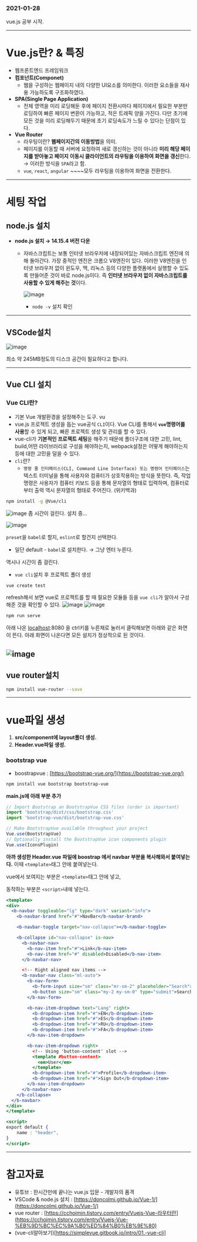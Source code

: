 ### 2021-01-28  

vue.js 공부 시작.

---

# Vue.js란? & 특징

- 웹프론트엔드 프레임워크
- **컴포넌트(Componet)**
    - 웹을 구성하는 웹페이지 내의 다양한 UI요소를 의미한다. 이러한 요소들을 재사용 가능하도록 구조화하였다.
- **SPA(Single Page Application)**
    - 전체 영역을 미리 로딩해둔 후에 페이지 전환시마다 페이지에서 필요한 부분만 로딩하여 빠른 페이지 변환이 가능하고, 적은 트래픽 양을 가진다.  다만 초기에 모든 것을 미리 로딩해두기 때문에 초기 로딩속도가 느릴 수 있다는 단점이 있다.
- **Vue Router**
    - 라우팅이란? **웹페이지간의 이동방법**을 의미.
    - 페이지를 이동할 때 서버에 요청하여 새로 갱신하는 것이 아니라 **미리 해당 페이지를 받아놓고 페이지 이동시 클라이언트의 라우팅을 이용하여 화면을 갱신**한다. → 이러한 방식을 `SPA`라고 함.
    - `vue`, `react`, `angular` ~~~~모두 라우팅을 이용하여 화면을 전환한다.

---

# 세팅 작업

## node.js 설치

- **node.js 설치 → 14.15.4 버전 다운**
    - 자바스크립트는 보통 인터넷 브라우저에 내장되어있는 자바스크립트 엔진에 의해 돌아간다. 가장 중적인 엔진은 크롬으 V8엔진이 있다. 이러한 V8엔진을 인터넷 브라우저 없이 윈도우, 맥, 리눅스 등의 다양한 플랫폼에서 실행할 수 있도록 만들어준 것이 바로 node.js이다. 즉 **인터넷 브라우저 없이 자바스크립트를 사용할 수 있게 해주는 것**이다.

        ![image](https://user-images.githubusercontent.com/64109506/106159381-1181ba00-61c8-11eb-9ea7-a28e2b3e1ab9.png)

        - `node -v` 설치 확인

     
     
 ------------------------------
  
  ## VSCode설치
![image](https://user-images.githubusercontent.com/64109506/106159393-16466e00-61c8-11eb-8a76-73dfac409c55.png)

 최소 약 245MB정도의 디스크 공간이 필요하다고 합니다.
  
    
------------------------
    
## **Vue CLI** 설치

### Vue CLI란?
- 기본 Vue 개발환경을 설정해주는 도구. vu
- vue.js 프로젝트 생성을 돕는 vue공식 `CLI`이다. Vue CLI를 통해서 **`vue`명령어를 사용**할 수 있게 되고, 빠른 프로젝트 생성 및 관리를 할 수 있다.
- vue-cli가 **기본적인 프로젝트 세팅**을 해주기 때문에 폴더구조에 대한 고민, lint, build,어떤 라이브러리로 구성을 해야하는지, webpack설정은 어떻게 해야하는지 등에 대한 고민을
덜을 수 있다.
- `cli`란?
  - `명령 줄 인터페이스(CLI, Command Line Interface) 또는 명령어 인터페이스`는 텍스트 터미널을 통해 사용자와 컴퓨터가 상호작용하는 방식을 뜻한다.
    즉, 작업명령은 사용자가 컴퓨터 키보드 등을 통해 문자열의 형태로 입력하며, 컴퓨터로부터 출력 역시 문자열의 형태로 주어진다. (위키백과)
  
```bash
npm install -g @Vue/cli
```
![image](https://user-images.githubusercontent.com/64109506/106159404-18103180-61c8-11eb-8695-e830a419819b.png)
좀 시간이 걸린다.
설치 중...


![image](https://user-images.githubusercontent.com/64109506/106159411-1a728b80-61c8-11eb-8047-b828ace78b01.png)

`preset`을 `babel`로 할지, `eslint`로 할건지 선택한다.

- 일단 default - `babel`로 설치한다. → 그냥 엔터 누른다.

역시나 시간이 좀 걸린다.

- `vue cli`설치 후 프로젝트 폴더 생성

```bash
vue create test 
```

refresh해서 보면 vue로 프로젝트를 할 때 필요한 모듈들 등을 `vue cli`가 알아서 구성해준 것을 확인할 수 있다.
![image](https://user-images.githubusercontent.com/64109506/106159421-1c3c4f00-61c8-11eb-9294-4a865e6e495a.png)
![image](https://user-images.githubusercontent.com/64109506/106159426-1f373f80-61c8-11eb-90ca-ff3dfb2cb2ad.png)
```bash
npm run serve
```


아래 나온 [localhost](http://localhost):8080 을 ctrl키를 누른채로 눌러서 클릭해보면 아래와 같은 화면이 뜬다. 
아래 화면이 나온다면 모든 설치가 정상적으로 된 것이다.

![image](https://user-images.githubusercontent.com/64109506/106159438-21999980-61c8-11eb-9905-be567505abf4.png)
---

## vue router설치

```bash
npm install vue-router --save
```

---

# vue파일 생성

1. **src/component에 layout폴더 생성.**
2. **Header.vue파일 생성.**

### bootstrap vue

- boostrapvue : [https://bootstrap-vue.org/](https://bootstrap-vue.org/)


```bash
npm install vue bootstrap bootstrap-vue
```

**main.js에 아래 부분 추가**

```jsx
// Import Bootstrap an BootstrapVue CSS files (order is important)
import 'bootstrap/dist/css/bootstrap.css'
import 'bootstrap-vue/dist/bootstrap-vue.css'

// Make BootstrapVue available throughout your project
Vue.use(BootstrapVue)
// Optionally install the BootstrapVue icon components plugin
Vue.use(IconsPlugin)
```

**아까 생성한 Header.vue 파일에 boostrap 에서 navbar 부분을 복사해와서 붙여넣는다.** 이때 `<template>`태그 안에 붙여넣는다.

vue에서 보여지는 부분은 `<template>`태그 안에 넣고,

동작하는 부분은 `<script>`내에 넣는다.

```jsx
<template>
<div>
  <b-navbar toggleable="lg" type="dark" variant="info">
    <b-navbar-brand href="#">NavBar</b-navbar-brand>

    <b-navbar-toggle target="nav-collapse"></b-navbar-toggle>

    <b-collapse id="nav-collapse" is-nav>
      <b-navbar-nav>
        <b-nav-item href="#">Link</b-nav-item>
        <b-nav-item href="#" disabled>Disabled</b-nav-item>
      </b-navbar-nav>

      <!-- Right aligned nav items -->
      <b-navbar-nav class="ml-auto">
        <b-nav-form>
          <b-form-input size="sm" class="mr-sm-2" placeholder="Search"></b-form-input>
          <b-button size="sm" class="my-2 my-sm-0" type="submit">Search</b-button>
        </b-nav-form>

        <b-nav-item-dropdown text="Lang" right>
          <b-dropdown-item href="#">EN</b-dropdown-item>
          <b-dropdown-item href="#">ES</b-dropdown-item>
          <b-dropdown-item href="#">RU</b-dropdown-item>
          <b-dropdown-item href="#">FA</b-dropdown-item>
        </b-nav-item-dropdown>

        <b-nav-item-dropdown right>
          <!-- Using 'button-content' slot -->
          <template #button-content>
            <em>User</em>
          </template>
          <b-dropdown-item href="#">Profile</b-dropdown-item>
          <b-dropdown-item href="#">Sign Out</b-dropdown-item>
        </b-nav-item-dropdown>
      </b-navbar-nav>
    </b-collapse>
  </b-navbar>
</div>
</template>

<script>
export default {
    name : "header",
}
</script>
```

---

# 참고자료

- 유튜브 : 한시간만에 끝나는 vue.js 입문 - 개발자의 품격
- VSCode & node.js 설치 : [https://doncolmi.github.io/Vue-1/](https://doncolmi.github.io/Vue-1/)
- vue router : [https://cchoimin.tistory.com/entry/Vuejs-Vue-라우터란](https://cchoimin.tistory.com/entry/Vuejs-Vue-%EB%9D%BC%EC%9A%B0%ED%84%B0%EB%9E%80)
- (vue-cli알아보기)[https://simplevue.gitbook.io/intro/01.-vue-cli]
